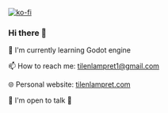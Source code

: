 [![ko-fi](https://ko-fi.com/img/githubbutton_sm.svg)](https://ko-fi.com/D1D13TVEF)

### Hi there 👋

🌱 I'm currently learning Godot engine



📫 How to reach me: tilenlampret1@gmail.com

🌐 Personal website: [tilenlampret.com](https://tilenlampret.com/)

💬 I'm open to talk 🤗

<!--
**tilenl/tilenl** is a ✨ _special_ ✨ repository because its `README.md` (this file) appears on your GitHub profile.

Here are some ideas to get you started:

- 🔭 I’m currently working on ...
- 🌱 I’m currently learning ...
- 👯 I’m looking to collaborate on ...
- 🤔 I’m looking for help with ...
- 💬 Ask me about ...
- 📫 How to reach me: ...
- 😄 Pronouns: ...
- ⚡ Fun fact: ...
-->
